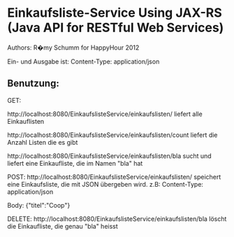 Einkaufsliste-Service Using JAX-RS (Java API for RESTful Web Services)
==========================================================================
Authors: R�my Schumm for HappyHour 2012

Ein- und Ausgabe ist: 
Content-Type: application/json


Benutzung: 
-----------

GET: 

http://localhost:8080/EinkaufslisteService/einkaufslisten/
liefert alle Einkauflisten


http://localhost:8080/EinkaufslisteService/einkaufslisten/count
liefert die Anzahl Listen die es gibt


http://localhost:8080/EinkaufslisteService/einkaufslisten/bla
sucht und liefert eine Einkaufliste, die im Namen "bla" hat


POST: 
http://localhost:8080/EinkaufslisteService/einkaufslisten/
speichert eine Einkaufsliste, die mit JSON übergeben wird. 
z.B: 
Content-Type: application/json

Body: 
{"titel":"Coop"}




DELETE: 
http://localhost:8080/EinkaufslisteService/einkaufslisten/bla
löscht die Einkaufliste, die genau "bla" heisst

